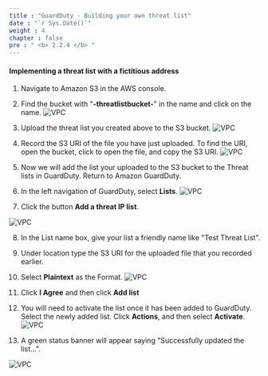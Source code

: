 ```yaml
---
title : "GuardDuty - Building your own threat list"
date : "`r Sys.Date()`"
weight : 4
chapter : false
pre : " <b> 2.2.4 </b> "
---
```


#### Implementing a threat list with a fictitious address


1. Navigate to Amazon S3 in the AWS console.


2. Find the bucket with "**-threatlistbucket-**" in the name and click on the name.
![VPC](/images/2/2.2-Amazon-GuardDuty/2.2.4-GuardDuty-Building-your-own-threat-list/s2.png)


3. Upload the threat list you created above to the S3 bucket.
![VPC](/images/2/2.2-Amazon-GuardDuty/2.2.4-GuardDuty-Building-your-own-threat-list/s3.png)


4. Record the S3 URI of the file you have just uploaded. To find the URI, open the bucket, click to open the file, and copy the S3 URI.
![VPC](/images/2/2.2-Amazon-GuardDuty/2.2.4-GuardDuty-Building-your-own-threat-list/s4.png)


5. Now we will add the list your uploaded to the S3 bucket to the Threat lists in GuardDuty. Return to Amazon GuardDuty.


6. In the left navigation of GuardDuty, select **Lists**.
![VPC](/images/2/2.2-Amazon-GuardDuty/2.2.4-GuardDuty-Building-your-own-threat-list/s6.png)



7. Click the button **Add a threat IP list**.

![VPC](/images/2/2.2-Amazon-GuardDuty/2.2.4-GuardDuty-Building-your-own-threat-list/s7.png)

8. In the List name box, give your list a friendly name like "Test Threat List".


9. Under location type the S3 URI for the uploaded file that you recorded earlier.


10. Select **Plaintext** as the Format.
![VPC](/images/2/2.2-Amazon-GuardDuty/2.2.4-GuardDuty-Building-your-own-threat-list/s10.png)


11. Click **I Agree** and then click **Add list**


12. You will need to activate the list once it has been added to GuardDuty. Select the newly added list. Click **Actions**, and then select **Activate**.
![VPC](/images/2/2.2-Amazon-GuardDuty/2.2.4-GuardDuty-Building-your-own-threat-list/s12.png)


13. A green status banner will appear saying "Successfully updated the list...".

![VPC](/images/2/2.2-Amazon-GuardDuty/2.2.4-GuardDuty-Building-your-own-threat-list/s13.png)

